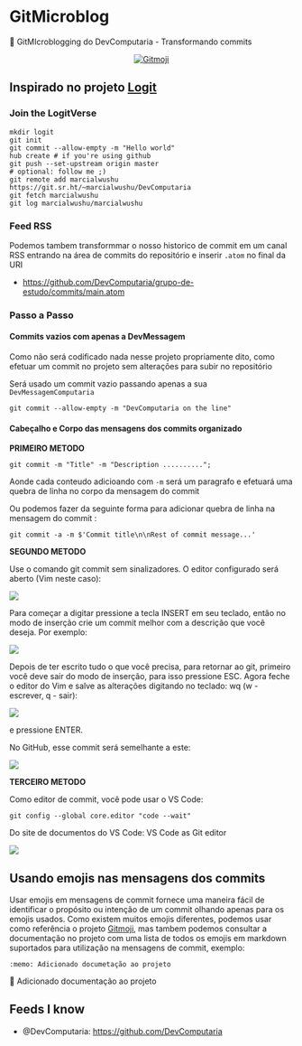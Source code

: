 # GitMicroblog
:book: GitMIcroblogging do DevComputaria - Transformando commits 

<p align="center">
	<a href="https://gitmoji.dev">
		<img src="https://img.shields.io/badge/gitmoji-%20😜%20😍-FFDD67.svg?style=flat-square"
			 alt="Gitmoji">
	</a>
</p>


## Inspirado no projeto [Logit](https://github.com/agentofuser/logit) 

### Join the LogitVerse

```
mkdir logit
git init
git commit --allow-empty -m "Hello world"
hub create # if you're using github
git push --set-upstream origin master
# optional: follow me ;)
git remote add marcialwushu https://git.sr.ht/~marcialwushu/DevComputaria
git fetch marcialwushu
git log marcialwushu/marcialwushu
```

### Feed RSS 

Podemos tambem transformmar o nosso historico de commit em um canal RSS entrando na área de commits do repositório e inserir ```.atom``` no final da URI 

- <https://github.com/DevComputaria/grupo-de-estudo/commits/main.atom>

### Passo a Passo 

#### Commits vazios com apenas a DevMessagem

Como não será codificado nada nesse projeto propriamente dito, como efetuar um commit no projeto sem alterações para subir no repositório 

Será usado um commit vazio passando apenas a sua ```DevMessagemComputaria```

```
git commit --allow-empty -m "DevComputaria on the line"
```

#### Cabeçalho e Corpo das mensagens dos commits organizado

**PRIMEIRO METODO**

```
git commit -m "Title" -m "Description ..........";
```

Aonde cada conteudo adicioando com ```-m``` será um paragrafo e efetuará uma quebra de linha no corpo da mensagem do commit 

Ou podemos fazer da seguinte forma para adicionar quebra de linha na mensagem do commit : 

```
git commit -a -m $'Commit title\n\nRest of commit message...'
```



**SEGUNDO METODO**

Use o comando git commit sem sinalizadores. O editor configurado será aberto (Vim neste caso):

![](https://camo.githubusercontent.com/7649d864e3ac18d1b6413b085ac9306c0f892a929dd11e090454225ec7865865/68747470733a2f2f692e737461636b2e696d6775722e636f6d2f66383061692e706e67)

Para começar a digitar pressione a tecla INSERT em seu teclado, então no modo de inserção crie um commit melhor com a descrição que você deseja. Por exemplo:

![](https://camo.githubusercontent.com/10323de4f47b410cee4146f35fe7dc75f11e2f07ee22a6e1f7eaf0186273ca9d/68747470733a2f2f692e737461636b2e696d6775722e636f6d2f5051424b332e706e67)

Depois de ter escrito tudo o que você precisa, para retornar ao git, primeiro você deve sair do modo de inserção, para isso pressione ESC. Agora feche o editor do Vim e salve as alterações digitando no teclado: wq (w - escrever, q - sair):

![](https://camo.githubusercontent.com/42852ffaaa2b6a383f71b41086ce9ce7d7c3427d50cd87bbb6d4fbcf6fc616f2/68747470733a2f2f692e737461636b2e696d6775722e636f6d2f43634143592e706e67)

e pressione ENTER.

No GitHub, esse commit será semelhante a este:

![](https://camo.githubusercontent.com/4aea19f27952c2862c9e770448a46accb4e433c0157f3a7f7cc5197d26e41270/68747470733a2f2f692e737461636b2e696d6775722e636f6d2f714b34374b2e706e67)

**TERCEIRO METODO**

Como editor de commit, você pode usar o VS Code:

```
git config --global core.editor "code --wait"
```

Do site de documentos do VS Code: VS Code as Git editor

![](https://camo.githubusercontent.com/bf5f7978d906c64eeb81ddf2cb1d9fb83c7ad125a2fb4c89eecafb8c6aebe917/68747470733a2f2f692e737461636b2e696d6775722e636f6d2f70643465712e676966)


## Usando emojis nas mensagens dos commits

Usar emojis em mensagens de commit fornece uma maneira fácil de identificar o propósito ou intenção de um commit olhando apenas para os emojis usados. Como existem muitos emojis diferentes, podemos usar como referência o projeto [Gitmoji](https://github.com/carloscuesta/gitmoji), mas tambem podemos consultar a documentação no projeto com uma lista de todos os emojis em markdown suportados para utilização na mensagens de commit, exemplo: 

```
:memo: Adicionado documetação ao projeto
```

:memo: Adicionado documentação ao projeto


## Feeds I know

- @DevComputaria: <https://github.com/DevComputaria>


